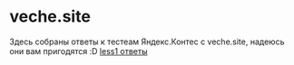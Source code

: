 # veche.site
Здесь собраны ответы к тестеам Яндекс.Контес с veche.site, надеюсь они вам пригодятся :D
[less1 ответы](/less1)
